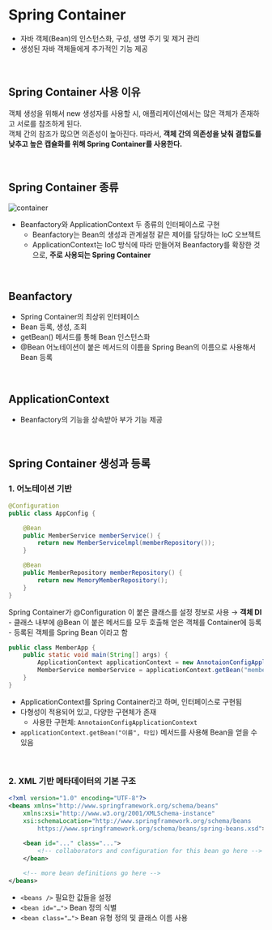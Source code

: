 # Spring Container
- 자바 객체(Bean)의 인스턴스화, 구성, 생명 주기 및 제거 관리
- 생성된 자바 객체들에게 추가적인 기능 제공

<br>

## Spring Container 사용 이유
객체 생성을 위해서 new 생성자를 사용할 시, 애플리케이션에서는 많은 객체가 존재하고 서로를 참조하게 된다.  
객체 간의 참조가 많으면 의존성이 높아진다.
따라서, **객체 간의 의존성을 낮춰 결합도를 낮추고 높은 캡슐화를 위해 Spring Container를 사용한다.**

<br>

## Spring Container 종류
![container](https://github.com/EunsilSon/dev-note/assets/46162801/75608ada-0031-4c78-8730-f3a1e54bb23f)

- Beanfactory와 ApplicationContext 두 종류의 인터페이스로 구현
    - Beanfactory는 Bean의 생성과 관계설정 같은 제어를 담당하는 IoC 오브젝트
    - ApplicationContext는 IoC 방식에 따라 만들어져 Beanfactory를 확장한 것으로, **주로 사용되는 Spring Container**

<br>

## Beanfactory
- Spring Container의 최상위 인터페이스
- Bean 등록, 생성, 조회
- getBean() 메서드를 통해 Bean 인스턴스화
- @Bean 어노테이션이 붙은 메서드의 이름을 Spring Bean의 이름으로 사용해서 Bean 등록

<br>

## ApplicationContext
- Beanfactory의 기능을 상속받아 부가 기능 제공

<br>

## Spring Container 생성과 등록
### 1. 어노테이션 기반
```java
@Configuration
public class AppConfig {

    @Bean
    public MemberService memberService() {
        return new MemberServicelmpl(memberRepository());
    }

    @Bean
    public MemberRepository memberRepository() {
        return new MemoryMemberRepository();
    }
}
```
Spring Container가 @Configuration 이 붙은 클래스를 설정 정보로 사용 → **객체 DI**
    - 클래스 내부에 @Bean 이 붙은 메서드를 모두 호출해 얻은 객체를 Container에 등록
    - 등록된 객체를 Spring Bean 이라고 함

```java
public class MemberApp {
    public static void main(String[] args) {
        ApplicationContext applicationContext = new AnnotaionConfigApplicationContext(AppConfig.class); // Container 생성
        MemberService memberService = applicationContext.getBean("memberService", MemberService.class);
    }
}
```
- ApplicationContext를 Spring Container라고 하며, 인터페이스로 구현됨
- 다형성이 적용되어 있고, 다양한 구현체가 존재
    - 사용한 구현체: `AnnotaionConfigApplicationContext`
- `applicationContext.getBean("이름", 타입)` 메서드를 사용해 Bean을 얻을 수 있음

<br>

### 2. XML 기반 메타데이터의 기본 구조
```xml
<?xml version="1.0" encoding="UTF-8"?>
<beans xmlns="http://www.springframework.org/schema/beans"
    xmlns:xsi="http://www.w3.org/2001/XMLSchema-instance"
    xsi:schemaLocation="http://www.springframework.org/schema/beans
        https://www.springframework.org/schema/beans/spring-beans.xsd">
        
    <bean id="..." class="...">  
        <!-- collaborators and configuration for this bean go here -->
    </bean>

    <!-- more bean definitions go here -->
</beans>
```
- `<beans />` 필요한 값들을 설정
- `<bean id="…">` Bean 정의 식별
- `<bean class="…">` Bean 유형 정의 및 클래스 이름 사용